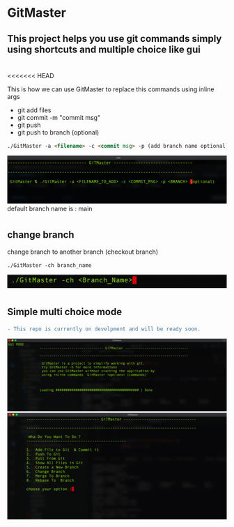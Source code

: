 # GitMaster

## This project helps you use git commands simply using shortcuts and multiple choice like gui

#
<<<<<<< HEAD

<!-- ```diff
- This repo is currently on develpment and will be ready soon.
=======
<!-- 
```diff
- This repo is currently on develpment only MVP.
>>>>>>> main
``` -->

This is how we can use GitMaster to replace this commands using inline args

-   git add files
-   git commit -m "commit msg"
-   git push
-   git push to branch (optional)

```html
./GitMaster -a <filename> -c <commit msg> -p (add branch name optional)
```
<img src="/Doc/img/img.png" />
default branch name is : main

# 

## change branch
change branch to another branch (checkout branch)
```
./GitMaster -ch branch_name
```
<img src="/Doc/img/branch.png">

#

## Simple multi choice mode
```diff
- This repo is currently on develpment and will be ready soon.
```
<img src="/Doc/img/loading.png" />

<img src="/Doc/img/main.png" />
